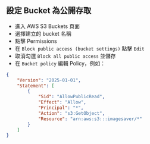 ## 設定 Bucket 為公開存取

- 進入 AWS S3 Buckets 頁面
- 選擇建立的 bucket 名稱
- 點擊 Permissions
- 在 `Block public access (bucket settings)` 點擊 `Edit`
- 取消勾選 `Block all public access` 並儲存
- 在 `Bucket policy` 編輯 Policy，例如：

```json
{
    "Version": "2025-01-01",
    "Statement": [
        {
            "Sid": "AllowPublicRead",
            "Effect": "Allow",
            "Principal": "*",
            "Action": "s3:GetObject",
            "Resource": "arn:aws:s3:::imagesaver/*"
        }
    ]
}
```